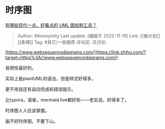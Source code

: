 # 时序图
[有哪些现代一点、好看点的 UML 图绘制工具？](https://www.zhihu.com/question/20144020/answer/2764905470)

> Author: #Anonymity
> Last update: [编辑于 2022-11-19]
> Link: [[做计划]] [[条理]]
> Tag: #其它/一些推荐 
> 评论区:
> 泛讨论:

[https://www.websequencediagrams.com/](https://link.zhihu.com/?target=https%3A//www.websequencediagrams.com/)

易用性最好的。

实际上是plantUML的语法，但是样式好得多。

更不用说还有自动完成和错误提示。

比typora，语雀，mermaid.live都好些——老实说，好得多了。

时序图人人应该掌握。

画不好时序图，不要下山。
